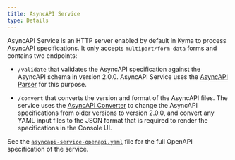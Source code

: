 ```yaml
---
title: AsyncAPI Service
type: Details
---
```


AsyncAPI Service is an HTTP server enabled by default in Kyma to process AsyncAPI specifications. It only accepts `multipart/form-data` forms and contains two endpoints:

- `/validate` that validates the AsyncAPI specification against the AsyncAPI schema in version 2.0.0. AsyncAPI Service uses the [AsyncAPI Parser](https://github.com/asyncapi/parser) for this purpose.

- `/convert` that converts the version and format of the AsyncAPI files. The service uses the [AsyncAPI Converter](https://github.com/asyncapi/converter-go) to change the AsyncAPI specifications from older versions to version 2.0.0, and convert any YAML input files to the JSON format that is required to render the specifications in the Console UI.

See the [`asyncapi-service-openapi.yaml`](./assets/asyncapi-service-openapi.yaml) file for the full OpenAPI specification of the service.
